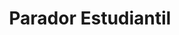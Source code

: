 ---
title: "Parador Estudiantil"
url: /ciudad-autonoma-de-buenos-aires/parador-estudiantil/
shop: quiosco
---